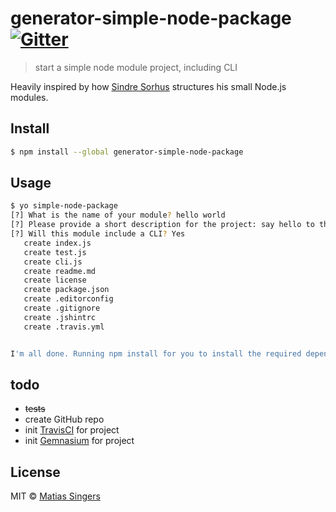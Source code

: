 # generator-simple-node-package [![Gitter](http://img.shields.io/badge/gitter-join%20chat%20%E2%86%92-brightgreen.svg?style=flat-square)](https://gitter.im/matiassingers/generator-simple-node-package?utm_source=badge&utm_medium=badge&utm_campaign=pr-badge)
> start a simple node module project, including CLI

Heavily inspired by how [Sindre Sorhus](https://github.com/sindresorhus) structures his small Node.js modules.

## Install

```sh
$ npm install --global generator-simple-node-package
```


## Usage

```sh
$ yo simple-node-package
[?] What is the name of your module? hello world
[?] Please provide a short description for the project: say hello to the world!
[?] Will this module include a CLI? Yes
   create index.js
   create test.js
   create cli.js
   create readme.md
   create license
   create package.json
   create .editorconfig
   create .gitignore
   create .jshintrc
   create .travis.yml


I'm all done. Running npm install for you to install the required dependencies. If this fails, try running the command yourself.
```

## todo
- ~~tests~~
- create GitHub repo
- init [TravisCI](https://travis-ci.org/) for project
- init [Gemnasium](https://gemnasium.com/dashboard) for project

## License

MIT © [Matias Singers](http://mts.io)
